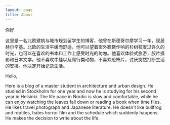 ```yaml
---
layout: page
title: About
---
```


你好.

这里是一名北欧建筑与城市规划留学生的博客，他曾在斯德哥尔摩学习一年，现居赫尔辛基。北欧的生活平缓而舒适，他可以望着窗外簌簌作响的杉树枝度过许久的时光，也可以在喜欢的书本和工作上感受时光的匆匆。他喜欢体验式旅游，胶片摄影和日本文学。他不喜欢牛蛙以及爬行类动物，不喜欢恐怖片，讨厌突然打断生活的安排。他决定开始记录生活。


Hello,

Here is a blog of a master student in architecture and urban design. He studied in Stockholm for one year and now he is studying for his second year in Helsinki. The life pace in Nordic is slow and comfortable, while he can enjoy watching the leaves fall down or reading a book when time flies. He likes travel,photograph and Japanese literature. He doesn't like bullfrog and reptiles, hates horror film and the schedule which suddenly happens. He makes the decision to write about the life.


